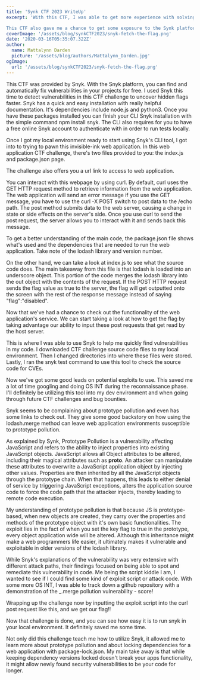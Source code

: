 ```yaml
---
title: 'Synk CTF 2023 WriteUp'
excerpt: 'With this CTF, I was able to get more experience with solving web and pwn capture the flag challenges.

This CTF also gave me a chance to get some exposure to the Synk platform. It allows me as a Bug Bounty Hunter, CTF advocate, and open source development contributor, to find and automatically fix vulnerabilities in code, open source dependencies, containers, and IaC. Overall, I was able to see how to incorporate this tool powered by Snyk’s and DeepCode AI into my code reviews, and vulnerability scanning process.'
coverImage: '/assets/blog/synkCTF2023/snyk-fetch-the-flag.png'
date: '2020-03-16T05:35:07.322Z'
author:
  name: Mattalynn Darden
  picture: '/assets/blog/authors/Mattalynn_Darden.jpg'
ogImage:
  url: '/assets/blog/synkCTF2023/snyk-fetch-the-flag.png'
---
```


This CTF was provided by Snyk. With the Snyk platform, you can find and automatically fix vulnerabilities in your projects for free. I used Snyk this time to detect vulnerabilities in this CTF challenge to uncover hidden flags faster. Snyk has a quick and easy installation with really helpful documentation. It's dependencies include node.js and python3. Once you have these packages installed you can finish your CLI Snyk installation with the simple command npm install snyk. The CLI also requires for you to have a free online Snyk account to authenticate with in order to run tests locally.

Once I got my local environment ready to start using Snyk's CLI tool, I got into to trying to pawn this invisible-ink web application. In this web application CTF challenge, there's two files provided to you: the index.js and package.json page.

The challenge also offers you a url link to access to web application.

You can interact with this webpage by using curl. By default, curl uses the GET HTTP request method to retrieve information from the web application. The web application will send an error message if you use the GET message, you have to use the curl -X POST switch to post data to the /echo path. The post method submits data to the web server, causing a change in state or side effects on the server's side.  Once you use curl to send the post request, the server allows you to interact with it and sends back this message.

To get a better understanding of the main code, the package.json file shows what's used and the dependencies that are needed to run the web application. Take note of the lodash library and version number. 

On the other hand, we can take a look at index.js to see what the source code does. The main takeaway from this file is that lodash is loaded into an underscore object. This portion of the code merges the lodash library into the out object with the contents of the request. If the POST HTTP request sends the flag value as true to the server, the flag will get outputted onto the screen with the rest of the response message instead of saying "flag":"disabled".

Now that we've had a chance to check out the functionality of the web application's service. We can start taking a look at how to get the flag by taking advantage our ability to input these post requests that get read by the host server.

This is where I was able to use Snyk to help me quickly find vulnerabilities in my code. I downloaded CTF challenge source code files to my local environment. Then I changed directories into where these files were stored. Lastly, I ran the snyk test command to use this tool to check the source code for CVEs.

Now we've got some good leads on potential exploits to use. This saved me a lot of time googling and doing OS INT during the reconnaissance phase. I'll definitely be utilizing this tool into my dev environment and when going through future CTF challenges and bug bounties.

Snyk seems to be complaining about prototype pollution and even has some links to check out. They give some good backstory on how using the lodash.merge method can leave web application environments susceptible to prototype pollution.

As explained by Synk, Prototype Pollution is a vulnerability affecting JavaScript and refers to the ability to inject properties into existing JavaScript objects. JavaScript allows all Object attributes to be altered, including their magical attributes such as __proto__. An attacker can manipulate these attributes to overwrite a JavaScript application object by injecting other values. Properties are then inherited by all the JavaScript objects through the prototype chain. When that happens, this leads to either denial of service by triggering JavaScript exceptions, alters the application source code to force the code path that the attacker injects, thereby leading to remote code execution.

My understanding of prototype pollution is that because JS is prototype-based, when new objects are created, they carry over the properties and methods of the prototype object with it's own basic functionalities. The exploit lies in the fact of when you set the key flag to true in the prototype, every object application wide will be altered. Although this inheritance might make a web programmers life easier, it ultimately makes it vulnerable and exploitable in older versions of the lodash library.

While Snyk's explanations of the vulnerability was very extensive with different attack paths, their findings focused on being able to spot and remediate this vulnerability in code. Me being the script kiddie I am, I wanted to see if I could find some kind of exploit script or attack code. With some more OS INT, I was able to track down a github repository with a demonstration of the _.merge pollution vulnerability - score! 

Wrapping up the challenge now by inputting the exploit script into the curl post request like this, and we get our flag!!

Now that challenge is done, and you can see how easy it is to run snyk in your local environment. It definitely saved me some time.

Not only did this challenge teach me how to utilize Snyk, it allowed me to learn more about prototype pollution and about locking dependencies for a web application with package-lock.json. My main take away is that while keeping dependency versions locked doesn't break your apps functionality, it might allow newly found security vulnerabilities to be your code for longer.
